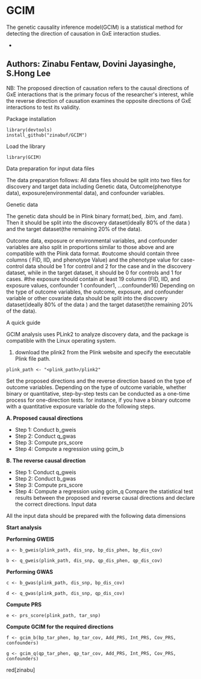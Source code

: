 # GCIM
The genetic causality inference model(GCIM) is a statistical method for detecting the direction of causation in GxE interaction studies. 

- 
 Authors: Zinabu Fentaw, Dovini Jayasinghe, S.Hong Lee
-

NB: The proposed direction of causation refers to the causal directions of GxE interactions that is the primary focus of the researcher's interest, while the reverse direction of causation examines the opposite directions of GxE interactions to test its validity.
   
Package installation

~~~
library(devtools)
install_github("zinabuf/GCIM")
~~~

Load the library

~~~
library(GCIM)
~~~

Data preparation for input data files

The data preparation follows: All data files should be split into two files for discovery and target data including Genetic data, Outcome(phenotype data), exposure(environmental data), and confounder variables. 

Genetic data 

The genetic data should be in Plink binary format(.bed, .bim, and .fam). Then it should be split into the discovery dataset(ideally 80% of the data ) and the target dataset(the remaining 20% of the data). 

Outcome data, exposure or environmental variables, and confounder variables are also split in proportions similar to those above and are compatible with the Plink data format. 
    #outcome should contain three columns ( FID, IID, and phenotype Value) and the phenotype value for case-control data should be 1 for control and 2 for the case and in the discovery dataset, while in the target dataset, it should be 0 for controls and 1 for cases.
    #the exposure should contain at least 19 columns (FID, IID, and exposure values, confounder 1 confounder1, ...confounder16)
Depending on the type of outcome variables, the outcome, exposure, and confounder variable or other covariate data should be split into the discovery dataset(ideally 80% of the data ) and the target dataset(the remaining 20% of the data). 


A quick guide

GCIM analysis uses PLink2 to analyze discovery data, and the package is compatible with the Linux operating system. 
1. download the plink2 from the Plink website and specify the executable Plink file path.
   
~~~
plink_path <- "<plink_path>/plink2"
~~~

Set the proposed directions and the reverse direction based on the type of outcome variables. Depending on the type of outcome variable, whether binary or quantitative, step-by-step tests can be conducted as a one-time process for one-direction tests.
for instance, if you have a binary outcome with a quantitative exposure variable do the following steps.

**A. Proposed causal directions**

- Step 1: Conduct b_gweis
- Step 2: Conduct q_gwas
- Step 3: Compute prs_score
- Step 4: Compute a regression using gcim_b
  
**B. The reverse causal direction**

- Step 1: Conduct q_gweis
- Step 2: Conduct b_gwas
- Step 3: Compute prs_score
- Step 4: Compute a regression using gcim_q
Compare the statistical test results between the proposed and reverse causal directions and declare the correct directions.
Input data

All the input data should be prepared with the following data dimensions

**Start analysis**

**Performing GWEIS**

   ~~~
 a <- b_gweis(plink_path, dis_snp, bp_dis_phen, bp_dis_cov)
   ~~~

   ~~~
 b <- q_gweis(plink_path, dis_snp, qp_dis_phen, qp_dis_cov)
   ~~~

**Performing GWAS**

   ~~~
 c <- b_gwas(plink_path, dis_snp, bp_dis_cov)
   ~~~

   ~~~
 d <- q_gwas(plink_path, dis_snp, qp_dis_cov)
   ~~~

**Compute PRS**

   ~~~
 e <- prs_score(plink_path, tar_snp)
   ~~~

**Compute GCIM for the required directions**

   ~~~
f <- gcim_b(bp_tar_phen, bp_tar_cov, Add_PRS, Int_PRS, Cov_PRS, confounders)
   ~~~

   ~~~
g <- gcim_q(qp_tar_phen, qp_tar_cov, Add_PRS, Int_PRS, Cov_PRS, confounders)
   ~~~

red[zinabu]
